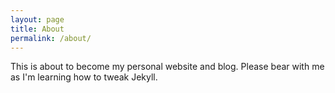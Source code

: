 ```yaml
---
layout: page
title: About
permalink: /about/
---
```


This is about to become my personal website and blog.
Please bear with me as I'm learning how to tweak Jekyll.